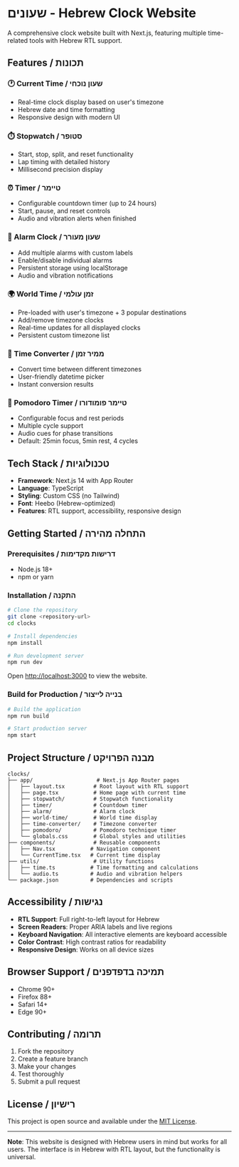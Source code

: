 # שעונים - Hebrew Clock Website

A comprehensive clock website built with Next.js, featuring multiple time-related tools with Hebrew RTL support.

## Features / תכונות

### 🕐 Current Time / שעון נוכחי
- Real-time clock display based on user's timezone
- Hebrew date and time formatting
- Responsive design with modern UI

### ⏱️ Stopwatch / סטופר
- Start, stop, split, and reset functionality
- Lap timing with detailed history
- Millisecond precision display

### ⏰ Timer / טיימר
- Configurable countdown timer (up to 24 hours)
- Start, pause, and reset controls
- Audio and vibration alerts when finished

### 🔔 Alarm Clock / שעון מעורר
- Add multiple alarms with custom labels
- Enable/disable individual alarms
- Persistent storage using localStorage
- Audio and vibration notifications

### 🌍 World Time / זמן עולמי
- Pre-loaded with user's timezone + 3 popular destinations
- Add/remove timezone clocks
- Real-time updates for all displayed clocks
- Persistent custom timezone list

### 🔄 Time Converter / ממיר זמן
- Convert time between different timezones
- User-friendly datetime picker
- Instant conversion results

### 🍅 Pomodoro Timer / טיימר פומודורו
- Configurable focus and rest periods
- Multiple cycle support
- Audio cues for phase transitions
- Default: 25min focus, 5min rest, 4 cycles

## Tech Stack / טכנולוגיות

- **Framework**: Next.js 14 with App Router
- **Language**: TypeScript
- **Styling**: Custom CSS (no Tailwind)
- **Font**: Heebo (Hebrew-optimized)
- **Features**: RTL support, accessibility, responsive design

## Getting Started / התחלה מהירה

### Prerequisites / דרישות מקדימות
- Node.js 18+ 
- npm or yarn

### Installation / התקנה

```bash
# Clone the repository
git clone <repository-url>
cd clocks

# Install dependencies
npm install

# Run development server
npm run dev
```

Open [http://localhost:3000](http://localhost:3000) to view the website.

### Build for Production / בנייה לייצור

```bash
# Build the application
npm run build

# Start production server
npm start
```

## Project Structure / מבנה הפרויקט

```
clocks/
├── app/                    # Next.js App Router pages
│   ├── layout.tsx         # Root layout with RTL support
│   ├── page.tsx           # Home page with current time
│   ├── stopwatch/         # Stopwatch functionality
│   ├── timer/             # Countdown timer
│   ├── alarm/             # Alarm clock
│   ├── world-time/        # World time display
│   ├── time-converter/    # Timezone converter
│   ├── pomodoro/          # Pomodoro technique timer
│   └── globals.css        # Global styles and utilities
├── components/            # Reusable components
│   ├── Nav.tsx           # Navigation component
│   └── CurrentTime.tsx   # Current time display
├── utils/                 # Utility functions
│   ├── time.ts           # Time formatting and calculations
│   └── audio.ts          # Audio and vibration helpers
└── package.json          # Dependencies and scripts
```

## Accessibility / נגישות

- **RTL Support**: Full right-to-left layout for Hebrew
- **Screen Readers**: Proper ARIA labels and live regions
- **Keyboard Navigation**: All interactive elements are keyboard accessible
- **Color Contrast**: High contrast ratios for readability
- **Responsive Design**: Works on all device sizes

## Browser Support / תמיכה בדפדפנים

- Chrome 90+
- Firefox 88+
- Safari 14+
- Edge 90+

## Contributing / תרומה

1. Fork the repository
2. Create a feature branch
3. Make your changes
4. Test thoroughly
5. Submit a pull request

## License / רישיון

This project is open source and available under the [MIT License](LICENSE).

---

**Note**: This website is designed with Hebrew users in mind but works for all users. The interface is in Hebrew with RTL layout, but the functionality is universal.

